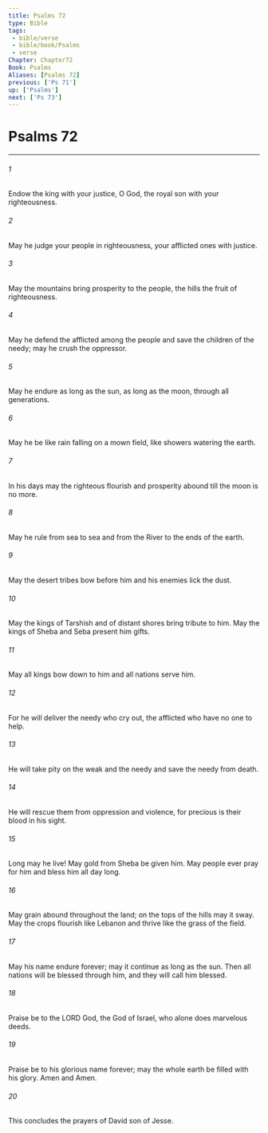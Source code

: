 ```yaml
---
title: Psalms 72
type: Bible
tags:
 - bible/verse
 - bible/book/Psalms
 - verse
Chapter: Chapter72
Book: Psalms
Aliases: [Psalms 72]
previous: ['Ps 71']
up: ['Psalms']
next: ['Ps 73']
---
```

# Psalms 72

***


###### 1 
Endow the king with your justice, O God, the royal son with your righteousness. 

###### 2 
May he judge your people in righteousness, your afflicted ones with justice. 

###### 3 
May the mountains bring prosperity to the people, the hills the fruit of righteousness. 

###### 4 
May he defend the afflicted among the people and save the children of the needy; may he crush the oppressor. 

###### 5 
May he endure as long as the sun, as long as the moon, through all generations. 

###### 6 
May he be like rain falling on a mown field, like showers watering the earth. 

###### 7 
In his days may the righteous flourish and prosperity abound till the moon is no more. 

###### 8 
May he rule from sea to sea and from the River to the ends of the earth. 

###### 9 
May the desert tribes bow before him and his enemies lick the dust. 

###### 10 
May the kings of Tarshish and of distant shores bring tribute to him. May the kings of Sheba and Seba present him gifts. 

###### 11 
May all kings bow down to him and all nations serve him. 

###### 12 
For he will deliver the needy who cry out, the afflicted who have no one to help. 

###### 13 
He will take pity on the weak and the needy and save the needy from death. 

###### 14 
He will rescue them from oppression and violence, for precious is their blood in his sight. 

###### 15 
Long may he live! May gold from Sheba be given him. May people ever pray for him and bless him all day long. 

###### 16 
May grain abound throughout the land; on the tops of the hills may it sway. May the crops flourish like Lebanon and thrive like the grass of the field. 

###### 17 
May his name endure forever; may it continue as long as the sun. Then all nations will be blessed through him, and they will call him blessed. 

###### 18 
Praise be to the LORD God, the God of Israel, who alone does marvelous deeds. 

###### 19 
Praise be to his glorious name forever; may the whole earth be filled with his glory. Amen and Amen. 

###### 20 
This concludes the prayers of David son of Jesse. 
